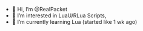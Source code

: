 - 👋 Hi, I’m @RealPacket
- 👀 I’m interested in LuaU/RLua Scripts, 
- 🌱 I’m currently learning Lua (started like 1 wk ago)

<!---
RealPacket/RealPacket is a ✨ special ✨ repository because its `README.md` (this file) appears on your GitHub profile.
You can click the Preview link to take a look at your changes.
--->
